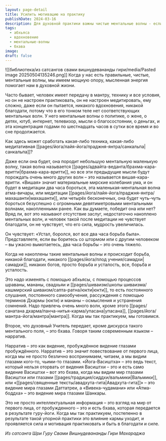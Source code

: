 ```yaml
---
layout: page-detail
title: Усилить мотивацию на практику
publishDate: 2024-03-16
description: Для духовной практики важны чистые ментальные волны - если ум занят мирским, медитация даёт лишь усталость и борьбу. Побеждать старые привычки помогает абхьяса (практика), шравана, манана, свадхьяя, а также упасана и мантра. Настоящее вдохновение приходит через бхаву - видение мира глазами пробуждённого, которое передаёт учитель. Постепенно это меняет внутренний настрой, усиливает благодать и мотивацию к практике.
tags:
  - абхьяса
  - вдохновение
  - ментальные-волны
  - бхава
image: 
draft: false
---
```

![[библиотека/из сатсангов свами вишнудевананды гири/media/Pasted image 20250504135246.png]]
 Когда у нас есть правильные, чистые, ментальные волны, мы имеем мощную опору, мысленная энергия помогает нам в духовной жизни.

 Часто бывает, человек имеет передачу в мантру, технику и все условия, но он не настроен практиковать, он не настроен медитировать, ему сложно, даже если он пытается, никакого вдохновения, никакой благодати, потому что в его тонком теле нет соответствующих ментальных волн. У него ментальные волны о политике, о жене, о детях, ютуб, интернет, телевизор, мысли о благосостоянии, о деньгах, и эта концентрация годами по шестнадцать часов в сутки все время и во сне продолжается.

 Как здесь может сработать какая-либо техника, какая-либо медитативная [[pages/йога/лайя-йога/праджня-янтра/санкальпа|санкальпа]]?

 Даже если она будет, она породит небольшую ментальную маленькую волну, такая волна называется [[pages/адвайта-веданта/брахма-кара-вритти|брахма-кара-вритти]], но все эти предыдущие мысли будут порождать очень много других волн – это называется вишая-кара-вритти. «Вишая» значит материальные мирские колебания ума, и он будет в медитации два часа бороться, эта маленькая-ментальная волна атма-вичары, или медитации [[pages/йога/лайя-йога/праджня-янтра/махашанти|махашанти]], или четырёх бесконечных, она будет чуть-чуть бороться безуспешно с огромными девятиметровыми ментальными волнами, накопленными ранее. Как вы думаете, победит она или нет? Вряд ли, вот это называют отсутствие заслуг, недостаточно накоплено ментальных волн, и человек такой после медитации не чувствует благодати, он не чувствует, что его сила, мудрость увеличилась.

 Он чувствует: «Устал, боролся, вот все два часа борьба была». Представляете, если вы боритесь со штормом или с другим человеком – вы ужасно вымотаетесь, два часа борьбы – это очень тяжело.

 Когда не накоплены такие ментальные волны и происходит борьба, никакой благодати, никакого [[pages/йога/плод учения/самадхи|самадхи]], никаких богов, просто борьба и усталость, все, борьба и усталость.

 Это надо изменять с помощью абхьясы, с помощью процессов шраваны, мананы, свадхьяи и [[pages/шиваизм/школы шиваизма/кашмирский шиваизм/сапта-ратна/юкти|юкти]], то есть постоянного слушания, постоянного самообучения, рассуждения с помощью терминов Дхармы (юкти) и мананы – осмысления и устранения сомнений. Надо привлечь очень много волн, кроме этого [[pages/санатана дхарма/панча-нитья-карма/упасана|упасана]], [[pages/йога/мантра-йога/мантра|мантра]]. Когда мы так практикуем, мы готовимся.

 Второе, что духовный Учитель передает, кроме дискурса такого ментального поля, – это бхава. Говоря таким современным языком – нарратив.

 Нарратив – это как видение, пробуждённое видение глазами пробуждённого. Нарратив – это значит повествование от первого лица, когда мы не просто безлично воспринимаем, читаем, а мы видим глазами кого-то, чьими-то глазами. «Йога-Васиштха» – это ведь текст, который нельзя оторвать от видения Васиштхи – это и есть само видение Васиштхи – вот это бхава, когда мы видим мир глазами Васиштхи или глазами [[pages/традиция/сиддхи/вальмики|Вальмики]], или «[[pages/священные тексты/авадхута-гита|Авадхута-гита]]» – это видение мира глазами Даттатреи, а «Вивека-чудамани» или «Атма-боддха» – это видение мира глазами Шанкары.

 Это не просто интеллектуальная информация – это взгляд на мир от первого лица, от пробужденного – это и есть бхава, которая передается в результате гуру-йоги. Когда мы так практикуем, постепенно в результате такой упорной практики это влияние кармы уходит, и проявляется сила и мотивация практиковать и быть в благодати и силе.

*Из сатсанга Шри Гуру Свами Вишнудевананды Гири Махараджа*